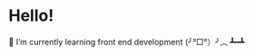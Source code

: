 # Hello!
💎 I’m currently learning front end development
(╯°□°）╯︵ ┻━┻
<!---
cssilla/cssilla is a ✨ special ✨ repository because its `README.md` (this file) appears on your GitHub profile.
You can click the Preview link to take a look at your changes.
--->
